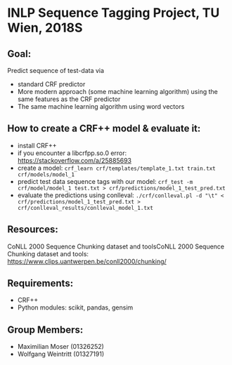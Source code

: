 # INLP Sequence Tagging Project, TU Wien, 2018S

## Goal:
Predict sequence of test-data via
* standard CRF predictor
* More modern approach (some machine learning algorithm) using the same features as the CRF predictor
* The same machine learning algorithm using word vectors

## How to create a CRF++ model & evaluate it:
* install CRF++
* if you encounter a libcrfpp.so.0 error: https://stackoverflow.com/a/25885693
* create a model: `crf_learn crf/templates/template_1.txt train.txt crf/models/model_1`
* predict test data sequence tags with our model: `crf_test -m crf/model/model_1 test.txt > crf/predictions/model_1_test_pred.txt`
* evaluate the predictions using conlleval: `./crf/conlleval.pl -d "\t" < crf/predictions/model_1_test_pred.txt > crf/conlleval_results/conlleval_model_1.txt`

## Resources:
CoNLL 2000 Sequence Chunking dataset and toolsCoNLL 2000 Sequence Chunking dataset and tools: https://www.clips.uantwerpen.be/conll2000/chunking/

## Requirements:
* CRF++
* Python modules: scikit, pandas, gensim

## Group Members:
* Maximilian Moser (01326252)
* Wolfgang Weintritt (01327191)
